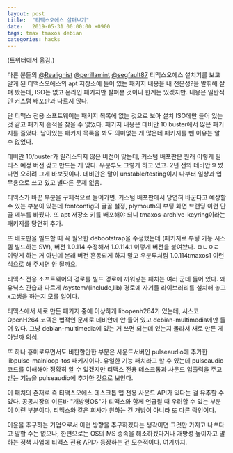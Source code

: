 ```yaml
---
layout: post
title:  "티맥스오에스 살펴보기"
date:   2019-05-31 00:00:00 +0900
tags: tmax tmaxos debian
categories: hacks
---
```


(트위터에서 옮김.)

다른 분들의 [@Realignist](https://twitter.com/Realignist)
[@perillamint](https://twitter.com/perillamint)
[@segfault87](https://twitter.com/segfault87) 티맥스오에스 설치기를 보고 알게
된 티맥스오에스의 apt 저장소에 들어 있는 패키지 내용을 내 전문성?을 발휘해
살펴 봤는데, ISO는 없고 온라인 패키지만 살펴본 것이니 한계는 있겠지만. 내용은
일반적인 커스텀 배포판과 다르지 않다.

단 티맥스 전용 소프트웨어는 패키지 목록에 없는 것으로 보아 설치 ISO에만 들어
있는 것 같고 패키지 흔적을 찾을 수 없었다. 패키지 내용은 데비안 10 buster에서
많은 패키지를 줄였다. 남아있는 패키지 목록을 봐도 의미없는 게 많은데 패키지를
뺀 이유는 알 수 없었다.

데비안 10/buster가 릴리스되지 않은 버전이 맞는데, 커스텀 배포판은 원래 이렇게
릴리스 예정 버전 갖고 만드는 게 맞다. 우분투도 그렇게 하고 있고. 2년 전의
데비안 9 썼다면 오히려 그게 바보짓이다. 데비안은 말이 unstable/testing이지
나부터 일상과 업무용으로 쓰고 있고 별다른 문제 없음.

티맥스가 바꾼 부분을 구체적으로 들어가면. 커스텀 배포판에서 당연히 바꾼다고
예상할 수 있는 부분이 있는데 fontconfig의 글꼴 설정, plymouth의 부팅 화면
브랜딩 이런 단골 메뉴를 바꿨다. 또 apt 저장소 키를 배포해야 되니
tmaxos-archive-keyring이라는 패키지를 당연히 추가.

또 배포판을 빌드할 때 꼭 필요한 debootstrap을 수정했는데 (패키지로 부팅 가능
시스템 빌드하는 SW), 버전 1.0.114 수정해서 1.0.114.1 이렇게 버전을 붙여놨다.
ㅁㄴㅇㄹ 이렇게 하는 거 아닌데 본래 버전 혼동되게 하지 말고 우분투처럼
1.0.114tmaxos1 이런 식으로 해 주시면 안 될까요.

티맥스 전용 소프트웨어의 경로를 빌드 경로에 끼워넣는 패치는 여러 군데 들어
있다. 왜 유닉스 관습과 다르게 /system/{include,lib} 경로에 자기들 라이브러리를
설치해 놓고 x고생을 하는지 모를 일이다.

티맥스에서 새로 만든 패키지 중에 이상하게 libopenh264가 있는데, 시스코
OpenH264 코덱은 법적인 문제로 데비안에 안 들어 있고 debian-multimedia에만 들어
있다. 그냥 debian-multimedia에 있는 거 쓰면 되는데 있는지 몰라서 새로 만든 게
아닐까 의심.

또 하나 흥미로우면서도 비판할만한 부분은 사운드서버인 pulseaudio에 추가한
libpulse-mainloop-tos 패키지이다. 유일한 기능 패치라고 할 수 있는데 pulseaudio
코드를 이해해야 정확히 알 수 있겠지만 티맥스 전용 테스크톱과 사운드 입출력을
주고받는 기능을 pulseaudio에 추가한 것으로 보인다.

이 패치의 존재로 즉 티맥스오에스 데스크톱 앱 전용 사운드 API가 있다는 걸
유추할 수 있다. 공공시장의 이른바 "개방형OS"가 티맥스와 함께 언급될 때 우려할
수 있는 부분이 이런 부분이다. 티맥스와 같은 회사가 원하는 건 개방이 아니라 또
다른 락인이다.

이윤을 추구하는 기업으로서 이런 방향을 추구하겠다는 생각이면 그것만 가지고
나쁘다고 말할 수는 없으나, 한편으로는 OS의 MS 종속을 해소하겠다거나 개방성
높이자고 말하는 정책 사업에 티맥스 전용 API가 등장하는 건 모순적이다.
여기까지.
